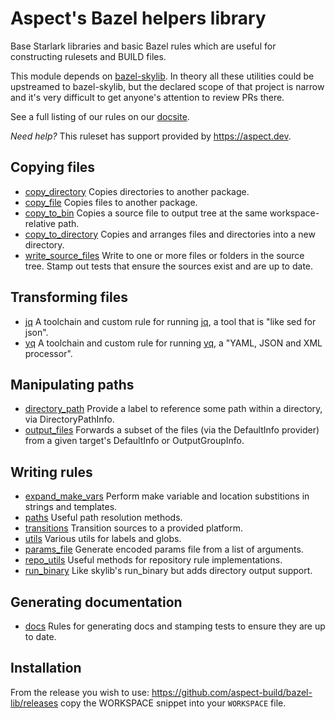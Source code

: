 # Aspect's Bazel helpers library

Base Starlark libraries and basic Bazel rules which are useful for constructing rulesets and BUILD files.

This module depends on [bazel-skylib](https://github.com/bazelbuild/bazel-skylib).
In theory all these utilities could be upstreamed to bazel-skylib, but the declared scope of that project
is narrow and it's very difficult to get anyone's attention to review PRs there.

See a full listing of our rules on our [docsite](https://docs.aspect.build/bazel-lib).

_Need help?_ This ruleset has support provided by https://aspect.dev.

## Copying files

- [copy_directory](docs/copy_directory.md) Copies directories to another package.
- [copy_file](docs/copy_file.md) Copies files to another package.
- [copy_to_bin](docs/copy_to_bin.md) Copies a source file to output tree at the same workspace-relative path.
- [copy_to_directory](docs/copy_to_directory.md) Copies and arranges files and directories into a new directory.
- [write_source_files](docs/write_source_files.md) Write to one or more files or folders in the source tree. Stamp out tests that ensure the sources exist and are up to date.

## Transforming files

- [jq](docs/jq.md) A toolchain and custom rule for running [jq](https://stedolan.github.io/jq/), a tool that is "like sed for json".
- [yq](docs/yq.md) A toolchain and custom rule for running [yq](https://github.com/mikefarah/yq), a "YAML, JSON and XML processor".

## Manipulating paths

- [directory_path](<(docs/directory_path.md)>) Provide a label to reference some path within a directory, via DirectoryPathInfo.
- [output_files](docs/output_files.md) Forwards a subset of the files (via the DefaultInfo provider) from a given target's DefaultInfo or OutputGroupInfo.

## Writing rules

- [expand_make_vars](docs/expand_make_vars.md) Perform make variable and location substitions in strings and templates.
- [paths](docs/paths.md) Useful path resolution methods.
- [transitions](docs/transitions.md) Transition sources to a provided platform.
- [utils](docs/utils.md) Various utils for labels and globs.
- [params_file](docs/params_file.md) Generate encoded params file from a list of arguments.
- [repo_utils](docs/repo_utils.md) Useful methods for repository rule implementations.
- [run_binary](docs/run_binary.md) Like skylib's run_binary but adds directory output support.

## Generating documentation

- [docs](docs/docs.md) Rules for generating docs and stamping tests to ensure they are up to date.

## Installation

From the release you wish to use:
<https://github.com/aspect-build/bazel-lib/releases>
copy the WORKSPACE snippet into your `WORKSPACE` file.
